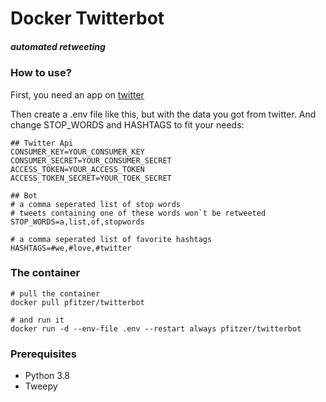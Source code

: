 # Docker Twitterbot

##### automated retweeting

### How to use?

First, you need an app on [twitter](https://developer.twitter.com/en/apps)

Then create a .env file like this, but with the data you got from twitter. And change STOP_WORDS and HASHTAGS to fit your needs:

    ## Twitter Api
    CONSUMER_KEY=YOUR_CONSUMER_KEY
    CONSUMER_SECRET=YOUR_CONSUMER_SECRET
    ACCESS_TOKEN=YOUR_ACCESS_TOKEN
    ACCESS_TOKEN_SECRET=YOUR_TOEK_SECRET

    ## Bot
    # a comma seperated list of stop words
    # tweets containing one of these words won`t be retweeted
    STOP_WORDS=a,list,of,stopwords

    # a comma seperated list of favorite hashtags
    HASHTAGS=#we,#love,#twitter

### The container

    # pull the container
    docker pull pfitzer/twitterbot
    
    # and run it
    docker run -d --env-file .env --restart always pfitzer/twitterbot
    
### Prerequisites

* Python 3.8
* Tweepy

